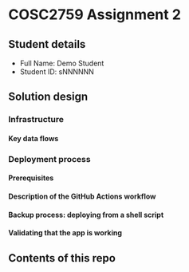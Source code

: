 # COSC2759 Assignment 2

## Student details

- Full Name: Demo Student
- Student ID: sNNNNNN

## Solution design


### Infrastructure


#### Key data flows



### Deployment process

#### Prerequisites


#### Description of the GitHub Actions workflow



#### Backup process: deploying from a shell script


#### Validating that the app is working



## Contents of this repo


